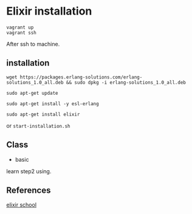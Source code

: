 # Elixir installation

```
vagrant up
vagrant ssh
```
After ssh to machine.

## installation
```
wget https://packages.erlang-solutions.com/erlang-solutions_1.0_all.deb && sudo dpkg -i erlang-solutions_1.0_all.deb

sudo apt-get update

sudo apt-get install -y esl-erlang

sudo apt-get install elixir
```

or `start-installation.sh`

## Class
- basic 

learn step2 using.

## References
[elixir school](https://elixirschool.com/en/lessons/)